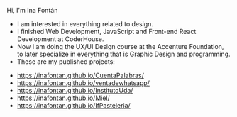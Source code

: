 Hi, I'm Ina Fontán
- I am interested in everything related to design.
- I finished Web Development, JavaScript and Front-end React Development at CoderHouse.
- Now I am doing the UX/UI Design course at the Accenture Foundation, to later specialize in everything that is Graphic Design and programming.
- These are my published projects:
* https://inafontan.github.io/CuentaPalabras/
* https://inafontan.github.io/ventadewhatsapp/
* https://inafontan.github.io/InstitutoUda/
* https://inafontan.github.io/Miel/
* https://inafontan.github.io/IfPasteleria/

<!---
inafontan/inafontan is a ✨ special ✨ repository because its `README.md` (this file) appears on your GitHub profile.
You can click the Preview link to take a look at your changes.
--->
